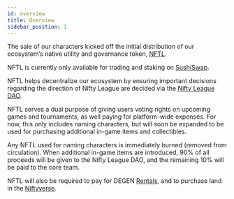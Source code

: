 ```yaml
---
id: overview
title: Overview
sidebar_position: 1
---
```


The sale of our characters kicked off the initial distribution of our ecosystem’s native utility and governance token, [NFTL](https://www.coingecko.com/en/coins/nifty-league).

NFTL is currently only available for trading and staking on [SushiSwap](https://sushi.com/).

NFTL helps decentralize our ecosystem by ensuring important decisions regarding the direction of Nifty League are decided via the [Nifty League DAO](https://niftyleague.com/docs/overview/nifty-dao/overview).

NFTL serves a dual purpose of giving users voting rights on upcoming games and tournaments, as well paying for platform-wide expenses. For now, this only includes naming characters, but will soon be expanded to be used for purchasing additional in-game items and collectibles.

Any NFTL used for naming characters is immediately burned (removed from circulation). When additional in-game items are introduced, 90% of all proceeds will be given to the Nifty League DAO, and the remaining 10% will be paid to the core team.

NFTL will also be required to pay for DEGEN [Rentals](https://niftyleague.com/docs/guides/rentals/rental-overview), and to purchase land in the [Niftyverse](https://niftyleague.com/docs/overview/games/niftyverse).
